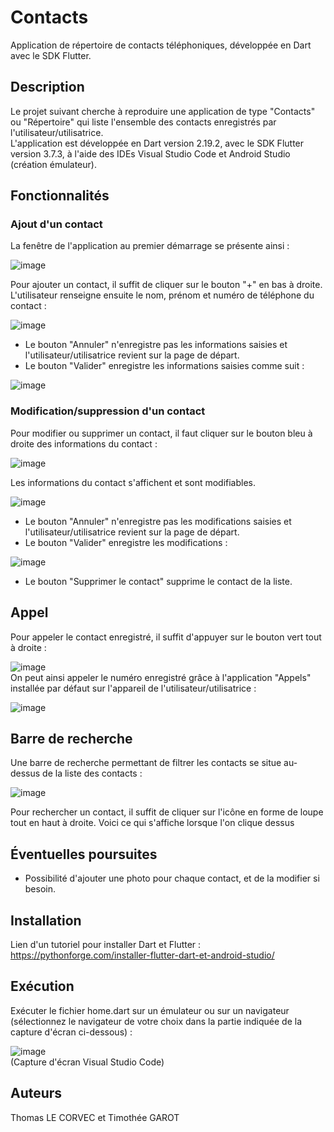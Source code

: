 # Contacts
Application de répertoire de contacts téléphoniques, développée en Dart avec le SDK Flutter.

## Description
Le projet suivant cherche à reproduire une application de type "Contacts" ou "Répertoire" qui liste l'ensemble des contacts enregistrés par l'utilisateur/utilisatrice.  
L'application est développée en Dart version 2.19.2, avec le SDK Flutter version 3.7.3, à l'aide des IDEs Visual Studio Code et Android Studio (création émulateur).

## Fonctionnalités
### Ajout d'un contact
La fenêtre de l'application au premier démarrage se présente ainsi :  

![image](https://user-images.githubusercontent.com/114923734/218749272-7c3ce2f5-41e8-4555-8fbf-d8f2ec45b7c8.png)

Pour ajouter un contact, il suffit de cliquer sur le bouton "+" en bas à droite.  
L'utilisateur renseigne ensuite le nom, prénom et numéro de téléphone du contact :  

![image](https://user-images.githubusercontent.com/114923734/218689816-1fa1cfb3-060d-4155-baf0-8659c72d51d7.png)  

- Le bouton "Annuler" n'enregistre pas les informations saisies et l'utilisateur/utilisatrice revient sur la page de départ.
- Le bouton "Valider" enregistre les informations saisies comme suit :  

![image](https://user-images.githubusercontent.com/114923734/218749631-e83bffea-426d-4f7c-a3ec-26e072eb6cb0.png)

### Modification/suppression d'un contact
Pour modifier ou supprimer un contact, il faut cliquer sur le bouton bleu à droite des informations du contact :  

![image](https://user-images.githubusercontent.com/114923734/218692263-07d2cc8f-71f4-431b-b91b-f3a8f2b8d322.png)  

Les informations du contact s'affichent et sont modifiables.  

![image](https://user-images.githubusercontent.com/114923734/218693554-54ab4ad6-2bf7-41ba-9848-2700cd0608b2.png)  

- Le bouton "Annuler" n'enregistre pas les modifications saisies et l'utilisateur/utilisatrice revient sur la page de départ.
- Le bouton "Valider" enregistre les modifications :  

![image](https://user-images.githubusercontent.com/114923734/218693932-c5d83718-8f47-4ccf-8f60-d5590bff66d4.png)  
- Le bouton "Supprimer le contact" supprime le contact de la liste.  

## Appel
Pour appeler le contact enregistré, il suffit d'appuyer sur le bouton vert tout à droite :  

![image](https://user-images.githubusercontent.com/114923734/218709534-11fde38d-4cc3-4ed3-9b81-8dd6237f6a75.png)  
On peut ainsi appeler le numéro enregistré grâce à l'application "Appels" installée par défaut sur l'appareil de l'utilisateur/utilisatrice :  

![image](https://user-images.githubusercontent.com/114923734/218709931-d69ae883-069a-46fe-860e-7c665b198083.png)  

## Barre de recherche
Une barre de recherche permettant de filtrer les contacts se situe au-dessus de la liste des contacts :  

![image](https://user-images.githubusercontent.com/114923734/218750997-a9c46718-a803-4751-98e7-b563ae383838.png)


Pour rechercher un contact, il suffit de cliquer sur l'icône en forme de loupe tout en haut à droite. Voici ce qui s'affiche lorsque l'on clique dessus


## Éventuelles poursuites
- Possibilité d'ajouter une photo pour chaque contact, et de la modifier si besoin.  

## Installation
Lien d'un tutoriel pour installer Dart et Flutter :  
https://pythonforge.com/installer-flutter-dart-et-android-studio/

## Exécution
Exécuter le fichier home.dart sur un émulateur ou sur un navigateur (sélectionnez le navigateur de votre choix dans la partie indiquée de la capture d'écran ci-dessous) :  

![image](https://user-images.githubusercontent.com/114923734/218698527-a45b23b8-56e7-4f78-8a16-ee7df4e7b79a.png)  
(Capture d'écran Visual Studio Code)

## Auteurs
Thomas LE CORVEC et Timothée GAROT
